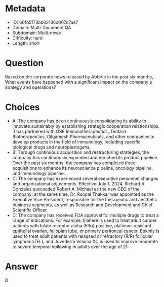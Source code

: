 # Metadata

- ID: 66fb5f73bb02136c067c7ae7
- Domain: Multi-Document QA
- Subdomain: Multi-news
- Difficulty: hard
- Length: short

# Question

Based on the corporate news released by AbbVie in the past six months, What events have happened with a significant impact on the company's strategy and operations?

# Choices

- A: The company has been continuously consolidating its ability to innovate sustainably by establishing strategic cooperation relationships. It has partnered with OSE Immunotherapeutics, Tentarix Biotherapeutics, Gilgamesh Pharmaceuticals, and other companies to develop products in the field of immunology, including specific biological drugs and neuroplastogens.
- B: Through continuous acquisition and restructuring strategies, the company has continuously expanded and enriched its product pipeline. Over the past six months, the company has completed three acquisitions to enhance its neuroscience pipeline, oncology pipeline, and immunology pipeline.
- C: The company has experienced several executive personnel changes and organizational adjustments. Effective July 1, 2024, Richard A. Gonzalez succeeded Robert A. Michael as the new CEO of the company; at the same time, Dr. Roopal Thakkar was appointed as the Executive Vice President, responsible for the therapeutic and aesthetic business segments, as well as Research and Development and Chief Scientific Officer.
- D: The company has received FDA approval for multiple drugs to treat a range of indications. For example, Elahere is used to treat adult cancer patients with folate receptor alpha (FRα) positive, platinum-resistant epithelial ovarian, fallopian tube, or primary peritoneal cancer, Epkinly is used to treat adult patients with relapsed or refractory (R/R) follicular lymphoma (FL), and Juvederm Voluma XC is used to improve moderate to severe temporal hollowing in adults over the age of 21.

# Answer

D
